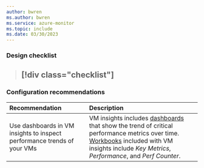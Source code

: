 ```yaml
---
author: bwren
ms.author: bwren
ms.service: azure-monitor
ms.topic: include
ms.date: 03/30/2023
---
```


### Design checklist

> [!div class="checklist"]
> - 

### Configuration recommendations

| Recommendation | Description |
|:---|:---|
| Use dashboards in VM insights to inspect performance trends of your VMs | VM insights includes [dashboards](../vm/vminsights-performance.md) that show the trend of critical performance metrics over time. [Workbooks](../visualize/workbooks-overview.md) included with VM insights include *Key Metrics*, *Performance*, and *Perf Counter*. |